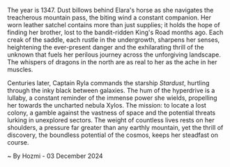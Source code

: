 
The year is 1347.  Dust billows behind Elara's horse as she navigates the treacherous mountain pass, the biting wind a constant companion. Her worn leather satchel contains more than just supplies; it holds the hope of finding her brother, lost to the bandit-ridden King's Road months ago. Each creak of the saddle, each rustle in the undergrowth, sharpens her senses, heightening the ever-present danger and the exhilarating thrill of the unknown that fuels her perilous journey across the unforgiving landscape.  The whispers of dragons in the north are as real to her as the ache in her muscles.


Centuries later, Captain Ryla commands the starship *Stardust*, hurtling through the inky black between galaxies. The hum of the hyperdrive is a lullaby, a constant reminder of the immense power she wields, propelling her towards the uncharted nebula Xylos. The mission: to locate a lost colony, a gamble against the vastness of space and the potential threats lurking in unexplored sectors.  The weight of countless lives rests on her shoulders, a pressure far greater than any earthly mountain, yet the thrill of discovery, the boundless potential of the cosmos, keeps her steadfast on course.

~ By Hozmi - 03 December 2024
